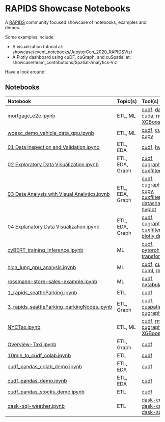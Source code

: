 # RAPIDS Showcase Notebooks
A [RAPIDS](https://rapids.ai/) community focused showcase of notebooks, examples and demos. 

Some examples include:
- A visualization tutorial at: showcase/event_notebooks/JupyterCon_2020_RAPIDSViz/
- A Plotly dashboard using cuDF, cuGraph, and cuSpatial at: showcase/team_contributions/Spatial-Analytics-Viz

Have a look around!

## Notebooks

| Notebook                                                                                                                                                                                                  | Topic(s)        | Tool(s)                                                                                                                                                                                                                                                                    |
|:----------------------------------------------------------------------------------------------------------------------------------------------------------------------------------------------------------|:----------------|:---------------------------------------------------------------------------------------------------------------------------------------------------------------------------------------------------------------------------------------------------------------------------|
| [mortgage_e2e.ipynb](https://github.com/rapidsai-community/showcase/blob/main/benchmarks/mortgage/mortgage_e2e.ipynb)                                                                                     | ETL, ML         | [cudf](https://docs.rapids.ai/api/cudf/stable/), [dask-cuda](https://docs.rapids.ai/api/dask-cuda/stable/), [rmm](https://docs.rapids.ai/api/rmm/stable/), [XGBoost](https://xgboost.readthedocs.io/en/stable/)                                                            |
| [woesc_demo_vehicle_data_gpu.ipynb](https://github.com/rapidsai-community/showcase/blob/main/event_notebooks/GTC_2021/credit_scorecard/gpu/woesc_demo_vehicle_data_gpu.ipynb)                             | ETL, ML         | [cudf](https://docs.rapids.ai/api/cudf/stable/), [cuml](https://docs.rapids.ai/api/cuml/stable/), [cupy](https://cupy.dev/)                                                                                                                                                |
| [01 Data Inspection and Validation.ipynb](https://github.com/rapidsai-community/showcase/blob/main/event_notebooks/JupyterCon_2020_RAPIDSViz/01%20Data%20Inspection%20and%20Validation.ipynb)             | ETL, EDA        | [cudf](https://docs.rapids.ai/api/cudf/stable/), [hvplot](https://hvplot.holoviz.org/)                                                                                                                                                                                     |
| [02 Exploratory Data Visualization.ipynb](https://github.com/rapidsai-community/showcase/blob/main/event_notebooks/JupyterCon_2020_RAPIDSViz/02%20Exploratory%20Data%20Visualization.ipynb)               | ETL, EDA, Graph | [cudf](https://docs.rapids.ai/api/cudf/stable/), [cugraph](https://docs.rapids.ai/api/cugraph/stable/), [cuxfilter](https://docs.rapids.ai/api/cuxfilter/stable/)                                                                                                          |
| [03 Data Analysis with Visual Analytics.ipynb](https://github.com/rapidsai-community/showcase/blob/main/event_notebooks/JupyterCon_2020_RAPIDSViz/03%20Data%20Analysis%20with%20Visual%20Analytics.ipynb) | ETL, EDA, Graph | [cudf](https://docs.rapids.ai/api/cudf/stable/), [cugraph](https://docs.rapids.ai/api/cugraph/stable/), [cupy](https://cupy.dev/), [cuxfilter](https://docs.rapids.ai/api/cuxfilter/stable/), [datashader](https://datashader.org/), [hvplot](https://hvplot.holoviz.org/) |
| [04 Explanatory Data Visualization.ipynb](https://github.com/rapidsai-community/showcase/blob/main/event_notebooks/JupyterCon_2020_RAPIDSViz/04%20Explanatory%20Data%20Visualization.ipynb)               | ETL, EDA, Graph | [cudf](https://docs.rapids.ai/api/cudf/stable/), [cugraph](https://docs.rapids.ai/api/cugraph/stable/), [cuxfilter](https://docs.rapids.ai/api/cuxfilter/stable/), [plotly dash](https://dash.plotly.com/)                                                                 |
| [cyBERT_training_inference.ipynb](https://github.com/rapidsai-community/showcase/blob/main/event_notebooks/KDD_2020/notebooks/cybert/cyBERT_training_inference.ipynb)                                     | ML              | [cudf](https://docs.rapids.ai/api/cudf/stable/), [pytorch](https://pytorch.org/), [transformers](https://huggingface.co/docs/transformers/en/index)                                                                                                                        |
| [hlca_lung_gpu_analysis.ipynb](https://github.com/rapidsai-community/showcase/blob/main/event_notebooks/KDD_2020/notebooks/Lungs/hlca_lung_gpu_analysis.ipynb)                                            | ML              | [cudf](https://docs.rapids.ai/api/cudf/stable/), [cupy](https://cupy.dev/), [cuml](https://docs.rapids.ai/api/cuml/stable/), [rmm](https://docs.rapids.ai/api/rmm/stable/)                                                                                                 |
| [rossmann-store-sales-example.ipynb](https://github.com/rapidsai-community/showcase/blob/main/event_notebooks/KDD_2020/notebooks/nvtabular/rossmann-store-sales-example.ipynb)                            | ML              | [cudf](https://docs.rapids.ai/api/cudf/stable/), [nvtabular](https://developer.nvidia.com/merlin)                                                                                                                                                                          |
| [1_rapids_seattleParking.ipynb](https://github.com/rapidsai-community/showcase/blob/main/event_notebooks/KDD_2020/notebooks/parking/codes/1_rapids_seattleParking.ipynb)                                  | ETL             | [cudf](https://docs.rapids.ai/api/cudf/stable/)                                                                                                                                                                                                                            |\n| [2_rapids_seattleParking_graph.ipynb](https://github.com/rapidsai-community/showcase/blob/main/event_notebooks/KDD_2020/notebooks/parking/codes/2_rapids_seattleParking_graph.ipynb)                      | ETL, Graph      | [cudf](https://docs.rapids.ai/api/cudf/stable/), [cuspatial](https://docs.rapids.ai/api/cuspatial/stable/), [cugraph](https://docs.rapids.ai/api/cugraph/stable/)                                                                                                          |
| [3_rapids_seattleParking_parkingNodes.ipynb](https://github.com/rapidsai-community/showcase/blob/main/event_notebooks/KDD_2020/notebooks/parking/codes/3_rapids_seattleParking_parkingNodes.ipynb)        | ETL, Graph      | [cudf](https://docs.rapids.ai/api/cudf/stable/), [cuspatial](https://docs.rapids.ai/api/cuspatial/stable/), [cugraph](https://docs.rapids.ai/api/cugraph/stable/)                                                                                                          |
| [NYCTax.ipynb](https://github.com/rapidsai-community/showcase/blob/main/event_notebooks/KDD_2020/notebooks/Taxi/NYCTax.ipynb)                                                                             | ETL, ML         | [cudf](https://docs.rapids.ai/api/cudf/stable/), [rmm](https://docs.rapids.ai/api/rmm/stable/), [cugraph](https://docs.rapids.ai/api/cugraph/stable/), [XGBoost](https://xgboost.readthedocs.io/en/stable/)                                                                |
| [Overview-Taxi.ipynb](https://github.com/rapidsai-community/showcase/blob/main/event_notebooks/TMLS_2020/notebooks/Taxi/Overview-Taxi.ipynb)                                                              | ETL, Graph      | [cudf](https://docs.rapids.ai/api/cudf/stable/)                                                                                                                                                                                                                            |
| [10min_to_cudf_colab.ipynb](https://github.com/rapidsai-community/showcase/blob/main/getting_started_tutorials/10min_to_cudf_colab.ipynb)                                                                 | ETL             | [cudf](https://docs.rapids.ai/api/cudf/stable/)                                                                                                                                                                                                                            |
| [cudf_pandas_colab_demo.ipynb](https://github.com/rapidsai-community/showcase/blob/main/getting_started_tutorials/cudf_pandas_colab_demo.ipynb)                                                           | ETL, EDA        | [cudf](https://docs.rapids.ai/api/cudf/stable/)                                                                                                                                                                                                                            |
| [cudf_pandas_demo.ipynb](https://github.com/rapidsai-community/showcase/blob/main/getting_started_tutorials/cudf_pandas_demo.ipynb)                                                                       | ETL, EDA        | [cudf](https://docs.rapids.ai/api/cudf/stable/)                                                                                                                                                                                                                            |
| [cudf_pandas_stocks_demo.ipynb](https://github.com/rapidsai-community/showcase/blob/main/getting_started_tutorials/cudf_pandas_stocks_demo.ipynb)                                                         | ETL             | [cudf](https://docs.rapids.ai/api/cudf/stable/)                                                                                                                                                                                                                            |
| [dask-sql-weather.ipynb](https://github.com/rapidsai-community/showcase/blob/main/getting_started_tutorials/dask-sql-weather.ipynb)                                                                       | ETL             | [dask-cuda](https://docs.rapids.ai/api/dask-cuda/stable/), [dask-cudf](https://docs.rapids.ai/api/dask-cudf/stable/), [dask-sql](https://dask-sql.readthedocs.io/en/latest/)                                                                                               |\n| [cuxfilter_tutorial.ipynb](https://github.com/rapidsai-community/showcase/blob/main/team_contributions/cuxfilter-tutorial/cuxfilter_tutorial.ipynb)                                                       | EDA             | [cuxfilter](https://docs.rapids.ai/api/cuxfilter/stable/), [cugraph](https://docs.rapids.ai/api/cugraph/stable/)                                                                                                                                                           |